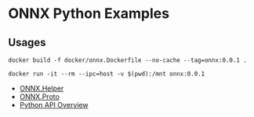 # ONNX Python Examples


## Usages

```
docker build -f docker/onnx.Dockerfile --no-cache --tag=onnx:0.0.1 .
```


```
docker run -it --rm --ipc=host -v $(pwd):/mnt onnx:0.0.1
```

* [ONNX.Helper](https://github.com/onnx/onnx/blob/rel-1.9.0/onnx/helper.py)
* [ONNX.Proto](https://github.com/onnx/onnx/blob/rel-1.9.0/onnx/onnx.proto)
* [Python API Overview](https://github.com/onnx/onnx/blob/rel-1.9.0/docs/PythonAPIOverview.md)

